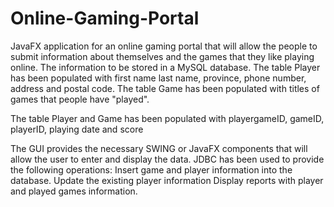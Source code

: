 # Online-Gaming-Portal
JavaFX application for an online gaming portal that will allow the people to submit information about themselves and the games that they like playing online. The information to be stored in a MySQL database. 
The table Player has been populated with first name last name, province, phone number, address and postal code.
The table Game has been populated with titles of games that people have "played".

The table Player and Game has been populated with playergameID, gameID, playerID, playing date and score

The GUI provides the necessary SWING or JavaFX components that will allow the user to enter and display the data.  JDBC has been used to provide the following operations:
Insert game and player information into the database.
Update the existing player information
Display reports with player and played games information. 
